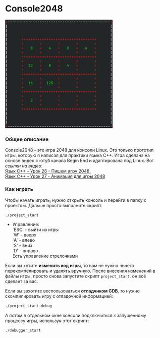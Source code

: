 # Console2048

<img src="https://github.com/OtryvnoyKalendar/console2048/blob/main/screenshots/screenshot%201.png" height="350" >

### Общее описание
Console2048 - это игра 2048 для консоли Linux. Это только прототип игры, которую я написал для практики языка C++.
Игра сделана на основе видео с ютуб канала Begin End и адаптирована под Linux. Вот *ссылки на видео*:  
[Язык С++ - Урок 26 - Пишем игру 2048.](https://www.youtube.com/watch?v=kxjj89Sf45M&pp=ygU30K_Qt9GL0Log0KErKyAtINCj0YDQvtC6IDI2IC0g0J_QuNGI0LXQvCDQuNCz0YDRgyAyMDQ4Lg%3D%3D)  
[Язык С++ - Урок 27 - Анимация для игры 2048](https://www.youtube.com/watch?v=P0H9VsKQz5o&pp=ygU30K_Qt9GL0Log0KErKyAtINCj0YDQvtC6IDI2IC0g0J_QuNGI0LXQvCDQuNCz0YDRgyAyMDQ4Lg%3D%3D)  

### Как играть
Чтобы начать играть, нужно открыть консоль и перейти в папку с проектом. Дальше просто выполните скрипт:
```sh
./project_start
```

- Управление:  
'ESC' - выйти из игры  
'W' - вверх  
'A' - влево  
'S' - вниз  
'D' - вправо  
Есть управление стрелочками  

Если вы хотите **изменить код игры**, то вам не нужно ничего перекомпелировать и удалять вручную. После внесения изменений в файлы игры, просто снова запустите скрипт `project_start`, он всё сделает за вас.

Если вы захотите воспользоваться **отладчиком GDB**, то нужно скомпилировать игру с отладочной информацией:
```sh
./project_start debug
```
А потом в отдельном окне консоли подключиться к запущенному процессу игры, используя этот скрипт:
```sh
./debugger_start
```

